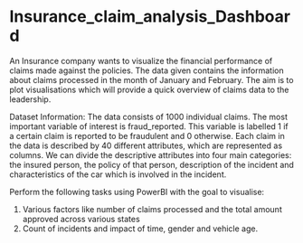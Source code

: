 # Insurance_claim_analysis_Dashboard
An Insurance company wants to visualize the financial performance of
claims made against the policies. The data given contains the information
about claims processed in the month of January and February. The aim is to
plot visualisations which will provide a quick overview of claims data to the
leadership.

Dataset Information:
The data consists of 1000 individual claims. The most important variable of
interest is fraud_reported. This variable is labelled 1 if a certain claim is
reported to be fraudulent and 0 otherwise. Each claim in the data is described
by 40 different attributes, which are represented as columns. We can divide
the descriptive attributes into four main categories: the insured person, the
policy of that person, description of the incident and characteristics of the car
which is involved in the incident.

Perform the following tasks using PowerBI with the goal to visualise:

1. Various factors like number of claims processed and the total amount approved across various states
2. Count of incidents and impact of time, gender and vehicle age.
